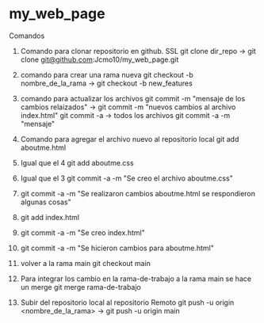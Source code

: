 # my_web_page

Comandos

1. Comando para clonar repositorio en github. SSL
    git clone dir_repo -> git clone git@github.com:Jcmo10/my_web_page.git

2. comando para crear una rama nueva
    git checkout -b nombre_de_la_rama -> git checkout -b new_features

3. comando para actualizar los archivos
    git commit -m "mensaje de los cambios relaizados"  -> git commit -m "nuevos cambios al archivo index.html"
    git commit -a -> todos los archivos
    git commit -a -m "mensaje"

4. Comando para agregar el archivo nuevo al repositorio local
    git add aboutme.html

5. Igual que el 4
    git add aboutme.css

6. Igual que el 3
    git commit -a -m "Se creo el archivo aboutme.css"

7. 
    git commit -a -m "Se realizaron cambios aboutme.html se respondieron algunas cosas"

8. 
    git add index.html

9. 
    git commit -a -m "Se creo index.html"

10. 
    git commit -a -m "Se hicieron cambios para aboutme.html"

11. volver a la rama main
    git checkout main

12. Para integrar los cambio en la rama-de-trabajo a la rama main se hace un merge
    git merge rama-de-trabajo

13. Subir del repositorio local al repositorio Remoto
    git push -u origin <nombre_de_la_rama> -> git push -u origin main
